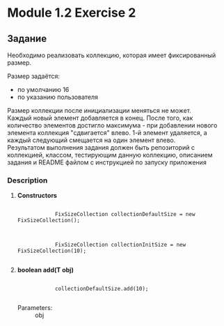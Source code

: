 # Module 1.2 Exercise 2

## Задание

<p>Необходимо реализовать коллекцию, которая имеет фиксированный размер.</p>
<p>Размер задаётся:
<ul>
    <li>по умолчанию 16</li>
    <li>по указанию пользователя</li>
</ul>
</p>
<p>
Размер коллекции после инициализации меняться не может.<br>
Каждый новый элемент добавляется в конец. После того, как количество элементов достигло максимума - при добавлении нового элемента коллекция "сдвигается" влево.
1-й элемент удаляется, а каждый следующий смещается на один элемент влево.<br>
Результатом выполнения задания должен быть репозиторий с коллекцией, классом, тестирующим данную коллекцию, описанием задания и README файлом с инструкцией по запуску приложения
</p>

### Description
<ol>
    <li>
        <p>
        <strong>Constructors</strong>
        </p>
        <p>
        <code>
            FixSizeCollection collectionDefaultSize = new FixSizeCollection();
        </code>
        </p>
        <p>
        <code>
            FixSizeCollection collectionInitSize = new FixSizeCollection(10);
        </code>
        </p>
    </li>
    <li>
        <p>
            <strong>boolean add(T obj)</strong>
        </p>
        <code>
            collectionDefaultSize.add(10);
        </code>
        <dl>
            <dt>Parameters:</dt>
            <dd>obj</dd>
        </dl>
    </li>
</ol>